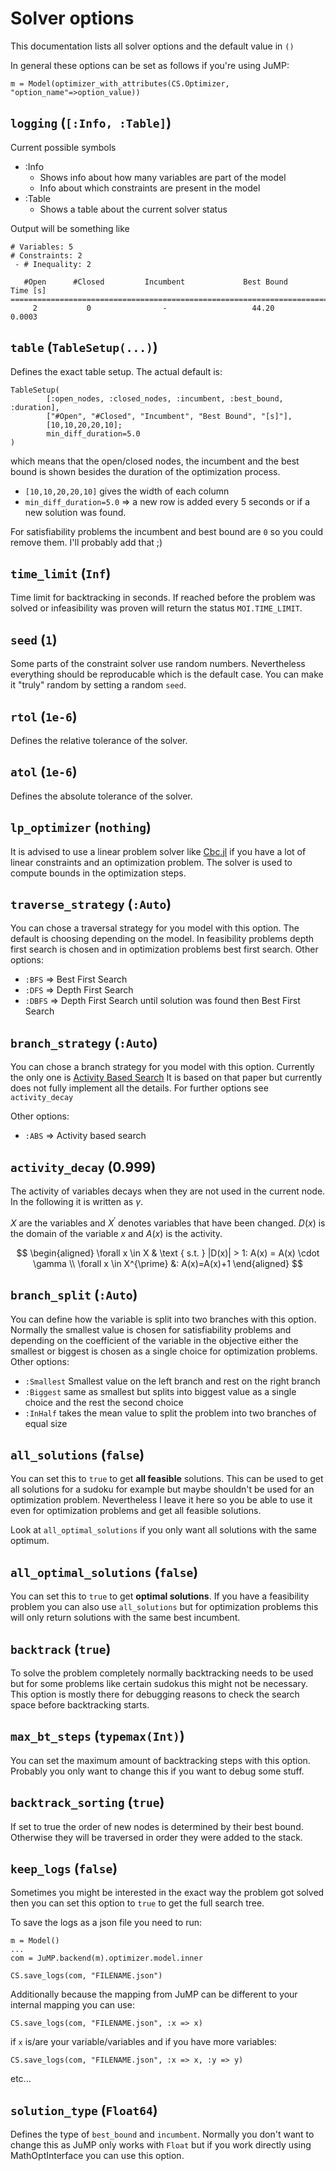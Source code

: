 # Solver options

This documentation lists all solver options and the default value in `()`

In general these options can be set as follows if you're using JuMP:

```
m = Model(optimizer_with_attributes(CS.Optimizer, "option_name"=>option_value))
```

## `logging` (`[:Info, :Table]`)

Current possible symbols
- :Info
    - Shows info about how many variables are part of the model
    - Info about which constraints are present in the model
- :Table
    - Shows a table about the current solver status

Output will be something like
```
# Variables: 5
# Constraints: 2
 - # Inequality: 2

   #Open      #Closed         Incumbent             Best Bound        Time [s]  
================================================================================
     2           0                -                   44.20            0.0003  
```
  
## `table` (`TableSetup(...)`)

Defines the exact table setup. The actual default is:

```
TableSetup(
        [:open_nodes, :closed_nodes, :incumbent, :best_bound, :duration],
        ["#Open", "#Closed", "Incumbent", "Best Bound", "[s]"],
        [10,10,20,20,10]; 
        min_diff_duration=5.0
)
```

which means that the open/closed nodes, the incumbent and the best bound is shown besides the duration of the optimization process. 
- `[10,10,20,20,10]` gives the width of each column
- `min_diff_duration=5.0` => a new row is added every 5 seconds or if a new solution was found.

For satisfiability problems the incumbent and best bound are `0` so you could remove them. I'll probably add that ;)

## `time_limit` (`Inf`)

Time limit for backtracking in seconds. If reached before the problem was solved or infeasibility was proven will return the status `MOI.TIME_LIMIT`.

## `seed` (`1`)

Some parts of the constraint solver use random numbers. Nevertheless everything should be reproducable which is the default case. You can make it "truly" random by setting a random `seed`.

## `rtol` (`1e-6`)

Defines the relative tolerance of the solver.

## `atol` (`1e-6`)

Defines the absolute tolerance of the solver.

## `lp_optimizer` (`nothing`)

It is advised to use a linear problem solver like [Cbc.jl](https://github.com/JuliaOpt/Cbc.jl) if you have a lot of linear constraints and an optimization problem. The solver is used to compute bounds in the optimization steps.

## `traverse_strategy` (`:Auto`)

You can chose a traversal strategy for you model with this option. The default is choosing depending on the model. In feasibility problems depth first search is chosen and in optimization problems best first search.
Other options:
- `:BFS` => Best First Search
- `:DFS` => Depth First Search
- `:DBFS` => Depth First Search until solution was found then Best First Search

## `branch_strategy` (`:Auto`)

You can chose a branch strategy for you model with this option. Currently the only one is [Activity Based Search](https://arxiv.org/pdf/1105.6314.pdf)
It is based on that paper but currently does not fully implement all the details. For further options see `activity_decay`

Other options:
- `:ABS` => Activity based search

## `activity_decay` (0.999)

The activity of variables decays when they are not used in the current node. In the following it is written as $\gamma$.

$X$ are the variables and $X^{\prime}$ denotes variables that have been changed. $D(x)$ is the domain of the variable $x$ and 
$A(x)$ is the activity.

$$
\begin{aligned}
\forall x \in X & \text { s.t. } |D(x)| > 1: A(x) = A(x) \cdot \gamma \\
\forall x \in X^{\prime} &: A(x)=A(x)+1
\end{aligned}
$$

## `branch_split` (`:Auto`)

You can define how the variable is split into two branches with this option. 
Normally the smallest value is chosen for satisfiability problems and depending on the coefficient of the variable in the objective either the smallest or biggest is chosen as a single choice for optimization problems.
Other options:
- `:Smallest` Smallest value on the left branch and rest on the right branch
- `:Biggest` same as smallest but splits into biggest value as a single choice and the rest the second choice
- `:InHalf` takes the mean value to split the problem into two branches of equal size

## `all_solutions` (`false`)

You can set this to `true` to get **all feasible** solutions. This can be used to get all solutions for a sudoku for example but maybe shouldn't be used for an optimization problem. Nevertheless I leave it here so you be able to use it even for optimization problems and get all feasible solutions.

Look at `all_optimal_solutions` if you only want all solutions with the same optimum.

## `all_optimal_solutions` (`false`)

You can set this to `true` to get **optimal solutions**. If you have a feasibility problem you can also use `all_solutions` but for optimization problems this will only return solutions with the same best incumbent.


## `backtrack` (`true`)

To solve the problem completely normally backtracking needs to be used but for some problems like certain sudokus this might not be necessary. This option is mostly there for debugging reasons to check the search space before backtracking starts.

## `max_bt_steps` (`typemax(Int)`)

You can set the maximum amount of backtracking steps with this option. Probably you only want to change this if you want to debug some stuff.

## `backtrack_sorting` (`true`)

If set to true the order of new nodes is determined by their best bound. Otherwise they will be traversed in order they were added to the stack.

## `keep_logs` (`false`)

Sometimes you might be interested in the exact way the problem got solved then you can set this option to `true` to get the full search tree.

To save the logs as a json file you need to run:

```
m = Model()
...
com = JuMP.backend(m).optimizer.model.inner

CS.save_logs(com, "FILENAME.json")
```

Additionally because the mapping from JuMP can be different to your internal mapping you can use:

```
CS.save_logs(com, "FILENAME.json", :x => x)
```
if `x` is/are your variable/variables and if you have more variables:

```
CS.save_logs(com, "FILENAME.json", :x => x, :y => y)
```
etc...

## `solution_type` (`Float64`)

Defines the type of `best_bound` and `incumbent`. Normally you don't want to change this as JuMP only works with `Float` but if you work directly using MathOptInterface you can use this option.


